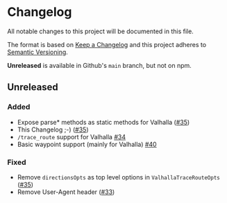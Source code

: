 # Changelog

All notable changes to this project will be documented in this file.

The format is based on [Keep a Changelog](http://keepachangelog.com/en/1.0.0/)
and this project adheres to [Semantic Versioning](http://semver.org/spec/v2.0.0.html).

**Unreleased** is available in Github's `main` branch, but not on npm.

## **Unreleased**

### Added

-   Expose parse\* methods as static methods for Valhalla ([#35](https://github.com/gis-ops/routingjs/pull/35))
-   This Changelog ;-) ([#35](https://github.com/gis-ops/routingjs/pull/35))
-   `/trace_route` support for Valhalla [#34](https://github.com/gis-ops/routingjs/pull/34)
-   Basic waypoint support (mainly for Valhalla) [#40](https://github.com/gis-ops/routingjs/pull/40)

### Fixed

-   Remove `directionsOpts` as top level options in `ValhallaTraceRouteOpts` ([#35](https://github.com/gis-ops/routingjs/pull/35))
-   Remove User-Agent header ([#33](https://github.com/gis-ops/routingjs/pull/33))
